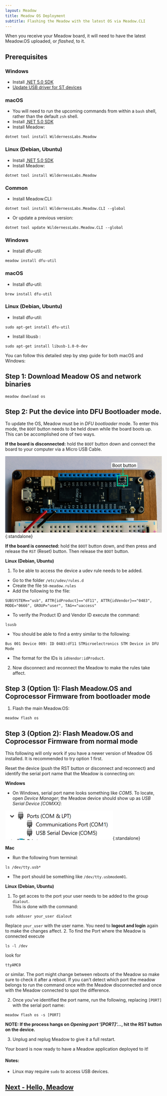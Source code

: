 ```yaml
---
layout: Meadow
title: Meadow OS Deployment
subtitle: Flashing the Meadow with the latest OS via Meadow.CLI
---
```


When you receive your Meadow board, it will need to have the latest Meadow.OS uploaded, or _flashed_, to it.

## Prerequisites

### Windows
* Install [.NET 5.0 SDK](https://dotnet.microsoft.com/download)
* [Update USB driver for ST devices](/Meadow/Getting_Started/Update_USB_Driver/)

### macOS
* You will need to run the upcoming commands from within a `bash` shell, rather than the default `zsh` shell.
* Install [.NET 5.0 SDK](https://dotnet.microsoft.com/download)
* Install Meadow:

```
dotnet tool install WildernessLabs.Meadow
```

### Linux (Debian, Ubuntu)
* Install [.NET 5.0 SDK](https://dotnet.microsoft.com/download)
* Install Meadow:

```
dotnet tool install WildernessLabs.Meadow
```


### Common
* Install Meadow.CLI:

```
dotnet tool install WildernessLabs.Meadow.CLI --global
```

* Or update a previous version:

```
dotnet tool update WildernessLabs.Meadow.CLI --global
```


### Windows
* Install dfu-util:

```
meadow install dfu-util
```

### macOS
* Install dfu-util:

```
brew install dfu-util
```

### Linux (Debian, Ubuntu)
* Install dfu-util:

```
sudo apt-get install dfu-util
```

* Install libusb :

```
sudo apt-get install libusb-1.0-0-dev
```

You can follow this detailed step by step guide for both macOS and Windows:

## Step 1: Download Meadow OS and network binaries

```
meadow download os
```

## Step 2: Put the device into DFU Bootloader mode.

To update the OS, Meadow must be in _DFU bootloader_ mode. To enter this mode, the `BOOT` button needs to be held down while the board boots up. This can be accomplished one of two ways.

**If the board is disconnected:** hold the `BOOT` button down and connect the board to your computer via a Micro USB Cable.

![Primary USB port](./primary_usb.png){:standalone}

**If the board is connected:** hold the `BOOT` button down, and then press and release the `RST` (Reset) button. Then release the `BOOT` button. 

**Linux (Debian, Ubuntu)** 
1. To be able to access the device a udev rule needs to be added.  
* Go to the folder `/etc/udev/rules.d`
* Create the file `50-meadow.rules`
* Add the following to the file:

```
SUBSYSTEM=="usb", ATTR{idProduct}=="df11", ATTR{idVendor}=="0483", MODE="0666", GROUP="user", TAG+="uaccess"
```
* To verify the Product ID and Vendor ID execute the command:

```
lsusb
```
* You should be able to find a entry similar to the following:

```
Bus 001 Device 009: ID 0483:df11 STMicroelectronics STM Device in DFU Mode
```
* The format for the IDs is `idVendor:idProduct`.
2. Now disconnect and reconnect the Meadow to make the rules take affect.

## Step 3 (Option 1): Flash Meadow.OS and Coprocessor Firmware from bootloader mode

1. Flash the main Meadow.OS:

```
meadow flash os
```

## Step 3 (Option 2): Flash Meadow.OS and Coprocessor Firmware from normal mode

This following will only work if you have a newer version of Meadow OS installed. It is recommended to try option 1 first.

Reset the device (push the RST button or disconnect and reconnect) and identify the serial port name that the Meadow is connecting on:

**Windows**

* On Windows, serial port name looks something like *COM5*. To locate, open *Device Manager*; the Meadow device should show up as *USB Serial Device [COMXX]*:  

![DeviceManagerPort](./ports.png){:standalone} 

**Mac**

* Run the following from terminal:

```
ls /dev/tty.usb*
```
* The port should be something like `/dev/tty.usbmodem01`.

**Linux (Debian, Ubuntu)** 
1. To get acces to the port your user needs to be added to the group `dialout`.  
    This is done with the command:

```
sudo adduser your_user dialout
```
Replace `your_user` with the user name. You need to **logout and login** again to make the changes affect.
2. To find the Port where the Meadow is connected execute

```
ls -l /dev
```  
look for

```
ttyAMC0
```
or similar. The port might change between reboots of the Meadow so make sure to check it after a reboot. If you can't detect which port the meadow belongs to run the command once with the Meadow disconnected and once with the Meadow connected to spot the difference.

2. Once you've identified the port name, run the following, replacing `[PORT]` with the serial port name:

```
meadow flash os -s [PORT]
```

**NOTE: If the process hangs on *Opening port '[PORT]'...*, hit the RST button on the device.**

3. Unplug and replug Meadow to give it a full restart.

Your board is now ready to have a Meadow application deployed to it!

#### Notes:

 * Linux may require `sudo` to access USB devices.

## [Next - Hello, Meadow](/Meadow/Getting_Started/Hello_World/)
